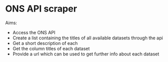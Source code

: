 # ONS API scraper

Aims:
- Access the ONS API
- Create a list containing the titles of all available datasets through the api
- Get a short description of each
- Get the column titles of each dataset
- Provide a url which can be used to get further info about each dataset
